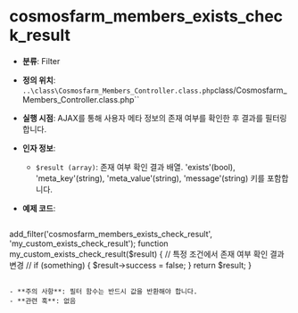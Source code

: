 # cosmosfarm_members_exists_check_result

- **분류**: Filter
- **정의 위치**: `..\class\Cosmosfarm_Members_Controller.class.php`class/Cosmosfarm_Members_Controller.class.php``
- **실행 시점**: AJAX를 통해 사용자 메타 정보의 존재 여부를 확인한 후 결과를 필터링합니다.
- **인자 정보**:
  - `$result (array)`: 존재 여부 확인 결과 배열. 'exists'(bool), 'meta_key'(string), 'meta_value'(string), 'message'(string) 키를 포함합니다.
- **예제 코드**:

  ```php
add_filter('cosmosfarm_members_exists_check_result', 'my_custom_exists_check_result');
function my_custom_exists_check_result($result) {
    // 특정 조건에서 존재 여부 확인 결과 변경
    // if (something) { $result->success = false; }
    return $result;
}
  ```

- **주의 사항**: 필터 함수는 반드시 값을 반환해야 합니다.
- **관련 훅**: 없음
